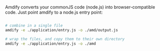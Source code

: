 
Amdify converts your commonJS code (node.js) into browser-compatible code. Just point amdify to a node.js entry point:

```bash

# combine in a single file
amdify -e ./application/entry.js -o ./amd/output.js

# wrap the files, and copy them to their own directory
amdify -e ./application/entry.js -o ./amd
```
